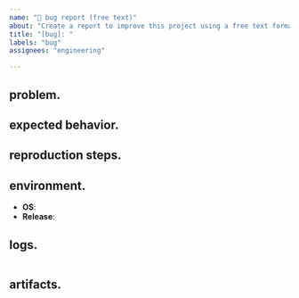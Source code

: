 ```yaml
---
name: "🐞 bug report (free text)"
about: "Create a report to improve this project using a free text format"
title: "[bug]: "
labels: "bug"
assignees: "engineering"

---
```


<!--
Thanks for taking the time to fill out this bug report! ~*tem. team*

Note: Please search to see if an issue already exists for the bug you encountered.
-->

## problem.
<!-- A clear and concise description of what the bug is. -->

## expected behavior.
<!-- A clear and concise description of what you expected to happen. -->

## reproduction steps.
<!--
    A guide to replicate the experienced error.
    Example:
    1. In this environment...
    2. With this config...
    3. Run '...'
    4. See error...
-->

## environment.
<!--
    Examples:
    * **OS**: Ubuntu 20.04
    * **Release**: v1.0.0
-->
- **OS**:
- **Release**:

## logs.
<!-- Please copy and paste any relevant log output. -->

```shell

```

## artifacts.
<!--
    Links? References? Anything that will give us more context about the issue you are encountering!

    Tip: You can attach images or log files by clicking this area to highlight it and then dragging files in.
-->
